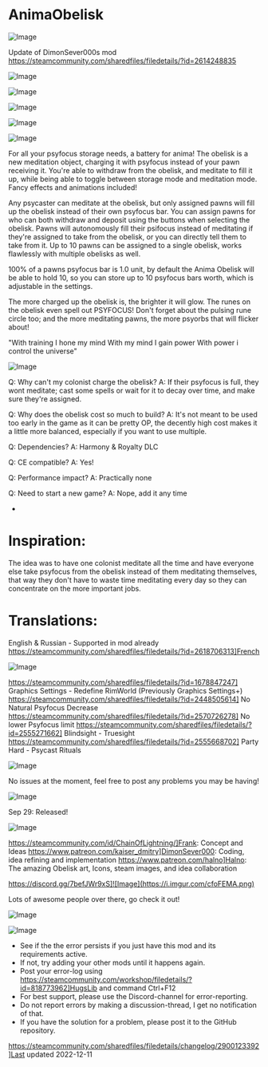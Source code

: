 # AnimaObelisk

![Image](https://i.imgur.com/buuPQel.png)

Update of DimonSever000s mod
https://steamcommunity.com/sharedfiles/filedetails/?id=2614248835

![Image](https://i.imgur.com/CN9Rs5X.png)

	
![Image](https://i.imgur.com/Z4GOv8H.png)

![Image](https://i.imgur.com/NjjdkT6.png)


![Image](https://i.imgur.com/aW9pXxw.png)


![Image](https://i.imgur.com/9NeuDhy.png)


For all your psyfocus storage needs, a battery for anima! The obelisk is a new meditation object, charging it with psyfocus instead of your pawn receiving it. You're able to withdraw from the obelisk, and meditate to fill it up, while being able to toggle between storage mode and meditation mode. Fancy effects and animations included!

Any psycaster can meditate at the obelisk, but only assigned pawns will fill up the obelisk instead of their own psyfocus bar. You can assign pawns for who can both withdraw and deposit using the buttons when selecting the obelisk. Pawns will autonomously fill their psifocus instead of meditating if they're assigned to take from the obelisk, or you can directly tell them to take from it. Up to 10 pawns can be assigned to a single obelisk, works flawlessly with multiple obelisks as well.

100% of a pawns psyfocus bar is 1.0 unit, by default the Anima Obelisk will be able to hold 10, so you can store up to 10 psyfocus bars worth, which is adjustable in the settings.

The more charged up the obelisk is, the brighter it will glow. The runes on the obelisk even spell out PSYFOCUS! Don't forget about the pulsing rune circle too; and the more meditating pawns, the more psyorbs that will flicker about!

"With training I hone my mind
With my mind I gain power
With power i control the universe"


![Image](https://i.imgur.com/p7GY2ow.png)


Q: Why can't my colonist charge the obelisk?
A: If their psyfocus is full, they wont meditate; cast some spells or wait for it to decay over time, and make sure they're assigned.

Q: Why does the obelisk cost so much to build?
A: It's not meant to be used too early in the game as it can be pretty OP, the decently high cost makes it a little more balanced, especially if you want to use multiple.

Q: Dependencies?
A: Harmony &amp; Royalty DLC

Q: CE compatible?
A: Yes!

Q: Performance impact?
A: Practically none

Q: Need to start a new game?
A: Nope, add it any time


-

# Inspiration:

The idea was to have one colonist meditate all the time and have everyone else take psyfocus from the obelisk instead of them meditating themselves, that way they don't have to waste time meditating every day so they can concentrate on the more important jobs.


# Translations:

English &amp; Russian - Supported in mod already
https://steamcommunity.com/sharedfiles/filedetails/?id=2618706313]French 

![Image](https://i.imgur.com/jb9MPDb.png)


https://steamcommunity.com/sharedfiles/filedetails/?id=1678847247] Graphics Settings - Redefine RimWorld (Previously Graphics Settings+)
https://steamcommunity.com/sharedfiles/filedetails/?id=2448505614] No Natural Psyfocus Decrease
https://steamcommunity.com/sharedfiles/filedetails/?id=2570726278] No lower Psyfocus limit
https://steamcommunity.com/sharedfiles/filedetails/?id=2555271662] Blindsight - Truesight
https://steamcommunity.com/sharedfiles/filedetails/?id=2555668702] Party Hard - Psycast Rituals

![Image](https://i.imgur.com/IiadRPu.png)


No issues at the moment, feel free to post any problems you may be having!


![Image](https://i.imgur.com/fDRcf2L.png)


Sep 29: Released!

![Image](https://i.imgur.com/IkSN7lk.png)


https://steamcommunity.com/id/ChainOfLightning/]Frank: Concept and Ideas
https://www.patreon.com/kaiser_dmitry]DimonSever000: Coding, idea refining and implementation
https://www.patreon.com/halno]Halno: The amazing Obelisk art, Icons, steam images, and idea collaboration


https://discord.gg/7befJWr9xS]![Image](https://i.imgur.com/cfoFEMA.png)

Lots of awesome people over there, go check it out!


![Image](https://imgur.com/uWSw8oN.gif)

	
![Image](https://i.imgur.com/PwoNOj4.png)



-  See if the the error persists if you just have this mod and its requirements active.
-  If not, try adding your other mods until it happens again.
-  Post your error-log using https://steamcommunity.com/workshop/filedetails/?id=818773962]HugsLib and command Ctrl+F12
-  For best support, please use the Discord-channel for error-reporting.
-  Do not report errors by making a discussion-thread, I get no notification of that.
-  If you have the solution for a problem, please post it to the GitHub repository.


https://steamcommunity.com/sharedfiles/filedetails/changelog/2900123392]Last updated 2022-12-11
